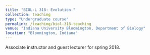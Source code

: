 ```yaml
---
title: "BIOL-L 318: Evolution."
collection: teaching
type: "Undergraduate course"
permalink: /teaching/biol-318-teaching
venue: "Indiana University Bloomington, Department of Biology"
location: "Bloomington, Indiana"
---
```



Associate instructor and guest lecturer for spring 2018.
